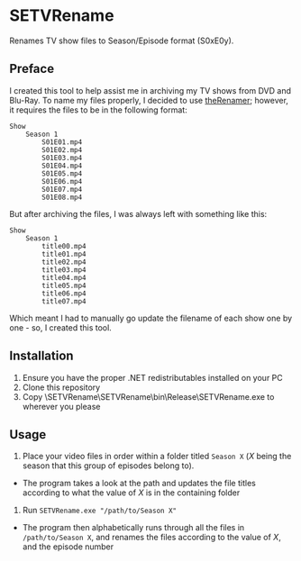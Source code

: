 # SETVRename
Renames TV show files to Season/Episode format (S0xE0y).

## Preface

I created this tool to help assist me in archiving my TV shows from DVD and Blu-Ray. To name my files properly, I decided to use [theRenamer](http://www.therenamer.com); however, it requires the files to be in the following format:

```
Show
    Season 1
        S01E01.mp4
        S01E02.mp4
        S01E03.mp4
        S01E04.mp4
        S01E05.mp4
        S01E06.mp4
        S01E07.mp4
        S01E08.mp4
```

But after archiving the files, I was always left with something like this:

```
Show
    Season 1
        title00.mp4
        title01.mp4
        title02.mp4
        title03.mp4
        title04.mp4
        title05.mp4
        title06.mp4
        title07.mp4
```

Which meant I had to manually go update the filename of each show one by one - so, I created this tool.

## Installation

1. Ensure you have the proper .NET redistributables installed on your PC
1. Clone this repository
1. Copy \SETVRename\SETVRename\bin\Release\SETVRename.exe to wherever you please

## Usage

1. Place your video files in order within a folder titled `Season X` (*X* being the season that this group of episodes belong to).
  * The program takes a look at the path and updates the file titles according to what the value of *X* is in the containing folder
1. Run `SETVRename.exe "/path/to/Season X"`
  * The program then alphabetically runs through all the files in `/path/to/Season X`, and renames the files according to the value of *X*, and the episode number

